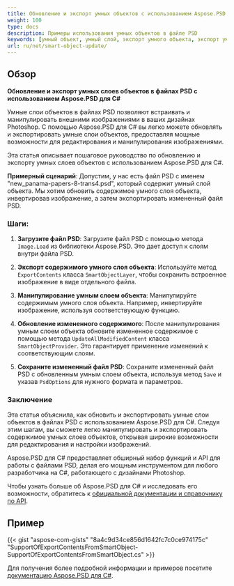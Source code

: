 ```yaml
---
title: Обновление и экспорт умных объектов с использованием Aspose.PSD для С#
weight: 100
type: docs
description: Примеры использования умных объектов в файле PSD
keywords: [умный объект, умный слой, экспорт умного объекта, экспорт умного слоя, обновление умного объекта, обновление умного слоя, api psd, С#, csharp, образец кода]
url: ru/net/smart-object-update/
---
```


## Обзор

**Обновление и экспорт умных слоев объектов в файлах PSD с использованием Aspose.PSD для C#**

Умные слои объектов в файлах PSD позволяют встраивать и манипулировать внешними изображениями в ваших дизайнах Photoshop. С помощью Aspose.PSD для C# вы легко можете обновлять и экспортировать умные слои объектов, предоставляя мощные возможности для редактирования и манипулирования изображениями.

Эта статья описывает пошаговое руководство по обновлению и экспорту умных слоев объектов с использованием Aspose.PSD для C#.

**Примерный сценарий**: Допустим, у нас есть файл PSD с именем "new_panama-papers-8-trans4.psd", который содержит умный слой объекта. Мы хотим обновить содержимое умного слоя объекта, инвертировав изображение, а затем экспортировать измененный файл PSD.

### Шаги:

1. **Загрузите файл PSD**:
   Загрузите файл PSD с помощью метода `Image.Load` из библиотеки Aspose.PSD. Это дает доступ к слоям внутри файла PSD.

2. **Экспорт содержимого умного слоя объекта**:
   Используйте метод `ExportContents` класса `SmartObjectLayer`, чтобы сохранить встроенное изображение в виде отдельного файла.

3. **Манипулирование умным слоем объекта**:
   Манипулируйте содержимым умного слоя объекта. Например, инвертируйте изображение, используя соответствующую функцию.

4. **Обновление измененного содержимого**:
   После манипулирования умным слоем объекта обновите измененное содержимое с помощью метода `UpdateAllModifiedContent` класса `SmartObjectProvider`. Это гарантирует применение изменений к соответствующим слоям.

5. **Сохраните измененный файл PSD**:
   Сохраните измененный файл PSD с обновленным умным слоем объекта, используя метод `Save` и указав `PsdOptions` для нужного формата и параметров.

### Заключение

Эта статья объяснила, как обновить и экспортировать умные слои объектов в файлах PSD с использованием Aspose.PSD для C#. Следуя этим шагам, вы сможете легко манипулировать и экспортировать содержимое умных слоев объектов, открывая широкие возможности для редактирования и настройки изображений.

Aspose.PSD для C# предоставляет обширный набор функций и API для работы с файлами PSD, делая его мощным инструментом для любого разработчика на C#, работающего с дизайнами Photoshop.

Чтобы узнать больше об Aspose.PSD для C# и исследовать его возможности, обратитесь к [официальной документации и справочнику по API](https://docs.aspose.com/psd/net/).

## Пример

{{< gist "aspose-com-gists" "8a4c9d34ce856d1642fc7c0ce974175c" "SupportOfExportContentsFromSmartObject-SupportOfExportContentsFromSmartObject.cs" >}}

Для получения более подробной информации и примеров посетите [документацию Aspose.PSD для C#](https://docs.aspose.com/psd/net/).


